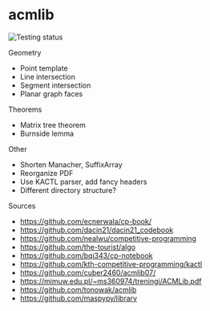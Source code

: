 # acmlib
![Testing status](https://github.com/ahsoltan/acmlib/actions/workflows/verify.yml/badge.svg)

Geometry
- Point template
- Line intersection
- Segment intersection
- Planar graph faces

Theorems
- Matrix tree theorem
- Burnside lemma

Other
- Shorten Manacher, SuffixArray
- Reorganize PDF
- Use KACTL parser, add fancy headers
- Different directory structure?

Sources
- https://github.com/ecnerwala/cp-book/
- https://github.com/dacin21/dacin21_codebook
- https://github.com/nealwu/competitive-programming
- https://github.com/the-tourist/algo
- https://github.com/bqi343/cp-notebook
- https://github.com/kth-competitive-programming/kactl
- https://github.com/cuber2460/acmlib07/
- https://mimuw.edu.pl/~ms360974/treningi/ACMLib.pdf
- https://github.com/tonowak/acmlib
- https://github.com/maspypy/library
